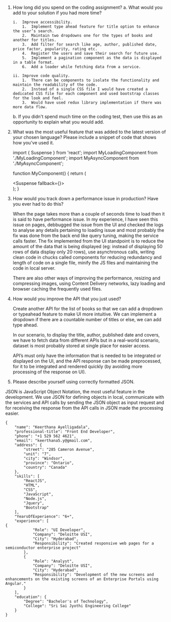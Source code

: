 1.	How long did you spend on the coding assignment? 
    a.	What would you add to your solution if you had more time?

        i.	Improve accessibility. 
            1.	Implement type ahead feature for title option to enhance the user’s search.
            2.	Maintain two dropdowns one for the types of books and another for titles. 
            3.	Add filter for search like age, author, published date, price factor, popularity, rating etc. 
            4.	Register the users and save their search for future use. 
            5.	Implement a pagination component as the data is displayed in a table format.
            6.	Add a loader while fetching data from a service.

        ii.	Improve code quality.
            1.	There can be components to isolate the functionality and maintain the readability of the code.
            2.	Instead of a single CSS file I would have created a dedicated CSS file for each component and used bootstrap classes for the look and feel.
            3.	Would have used redux library implementation if there was more data flow. 

    b.	If you didn't spend much time on the coding test, then use this as an opportunity to explain what you would add.

2.	What was the most useful feature that was added to the latest version of your chosen language? Please include a snippet of code that shows how you've used it.

    import { Suspense } from 'react';
    import MyLoadingComponent from './MyLoadingComponent';
    import MyAsyncComponent from './MyAsyncComponent';

    function MyComponent() {
    return (
        <div>
        <Suspense fallback={<MyLoadingComponent />}>
            <MyAsyncComponent />
        </Suspense>
        </div>
    );
    }

3.	How would you track down a performance issue in production? Have you ever had to do this?

    When the page takes more than a couple of seconds time to load then it is said to have performance issue. In my experience, I have seen this issue on pages, debbugged the issue from the UI and checked the logs to analyse any details pertaining to loading issue and most probably the fix was done from the back end like query tuning, making the service calls faster. The fix implemented from the UI standpoint is to reduce the amount of the data that is being displayed (eg: instead of displaying 50 rows of data display only 20 rows), use asynchronous calls, writing clean code in chucks called components for reducing redundancy and length of code on a single file, minify the JS files and maintaining the code in local server. 

    There are also other ways of improving the performance, resizing and
    compressing images, using Content Delivery networks, lazy loading and browser caching the frequently used files.

4.	How would you improve the API that you just used?

    Create another API for the list of books so that we can add a dropdown or typeahead feature to make UI more intuitive.  We can implement a dropdown if there are a countable number of titles or else, we can add type ahead. 

    In our scenario, to display the title, author, published date and covers, we have to fetch data from different APIs but in a real-world scenario, dataset is most probably stored at single place for easier access. 

    API’s must only have the information that is needed to be integrated or displayed on the UI, and the API response can be made preprocessed, for it to be integrated and rendered quickly (by avoiding more processing of the response on UI). 
	
5.	Please describe yourself using correctly formatted JSON.

JSON is JavaScript Object Notation, the most useful feature in the development.
We use JSON for defining objects in local, communicate with the services and API calls by sending the JSON object as input request and for receiving the response from the API calls in JSON made the processing easier. 
 

    {
        "name": "Keerthana Ayelligadala",
        "professional-title": "Front End Developer",
        "phone": "+1 529 562 4621",
        "email": "keerthana5.y@gmail.com",
        "address": {
            "street": "285 Cameron Avenue",
            "unit": "7",
            "city": "Windsor",
            "province": "Ontario",
            "country": "Canada"
        },
        "skills": [
            "ReactJS",
            "HTML",
            "CSS",
            "JavaScript",
            "Node.js",
            "Jquery",
            "Bootstrap"
        ],
        "YearsOfExperience": "6+",
        "experience": [
    {
                "Role": "UI Developer",
                "Company": "Deloitte USI",
                "City": "Hyderabad",
                "Responsibility": "Created responsive web pages for a    semiconductor enterprise project"
            },
            {
                "Role": "Analyst",
                "Company": "Deloitte USI",
                "City": "Hyderabad",
                "Responsibility": "Development of the new screens and enhancements on the existing screens of an Enterprise Portals using Angular."
            }
        ],
        "education": {
            "Degree": "Bachelor's of Technology",
            "College": "Sri Sai Jyothi Engineering College"
        }
    }
        
